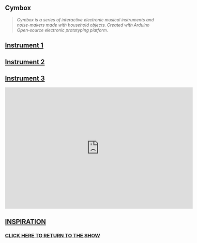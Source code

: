 
## **Cymbox**



> _Cymbox is a series of interactive electronic musical instruments and noise-makers made with household objects. Created with Arduino Open-source electronic prototyping platform_.



## [Instrument 1](https://famousshame.github.io/Cymbox/instrument-1)



## [Instrument 2](https://famousshame.github.io/Cymbox/instrument-2)



## [Instrument 3](https://famousshame.github.io/Cymbox/instrument-3)



<iframe width="620" height="400" src="https://www.youtube.com/embed/_lwG59rswQo" title="YouTube video player" frameborder="0" allow="accelerometer; autoplay; clipboard-write; encrypted-media; gyroscope; picture-in-picture" allowfullscreen></iframe>



## [**INSPIRATION**](https://famousshame.github.io/Cymbox/inspiration)





### [**CLICK HERE TO RETURN TO THE SHOW**](http://www.yourcarsextendedwarranty.com/)
